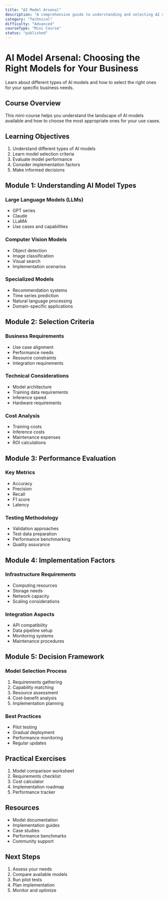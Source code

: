 ```yaml
---
title: "AI Model Arsenal"
description: "A comprehensive guide to understanding and selecting AI models for different business applications"
category: "Technical"
difficulty: "Advanced"
courseType: "Mini Course"
status: "published"
---
```


# AI Model Arsenal: Choosing the Right Models for Your Business

Learn about different types of AI models and how to select the right ones for your specific business needs.

## Course Overview

This mini-course helps you understand the landscape of AI models available and how to choose the most appropriate ones for your use cases.

## Learning Objectives

1. Understand different types of AI models
2. Learn model selection criteria
3. Evaluate model performance
4. Consider implementation factors
5. Make informed decisions

## Module 1: Understanding AI Model Types

### Large Language Models (LLMs)
- GPT series
- Claude
- LLaMA
- Use cases and capabilities

### Computer Vision Models
- Object detection
- Image classification
- Visual search
- Implementation scenarios

### Specialized Models
- Recommendation systems
- Time series prediction
- Natural language processing
- Domain-specific applications

## Module 2: Selection Criteria

### Business Requirements
- Use case alignment
- Performance needs
- Resource constraints
- Integration requirements

### Technical Considerations
- Model architecture
- Training data requirements
- Inference speed
- Hardware requirements

### Cost Analysis
- Training costs
- Inference costs
- Maintenance expenses
- ROI calculations

## Module 3: Performance Evaluation

### Key Metrics
- Accuracy
- Precision
- Recall
- F1 score
- Latency

### Testing Methodology
- Validation approaches
- Test data preparation
- Performance benchmarking
- Quality assurance

## Module 4: Implementation Factors

### Infrastructure Requirements
- Computing resources
- Storage needs
- Network capacity
- Scaling considerations

### Integration Aspects
- API compatibility
- Data pipeline setup
- Monitoring systems
- Maintenance procedures

## Module 5: Decision Framework

### Model Selection Process
1. Requirements gathering
2. Capability matching
3. Resource assessment
4. Cost-benefit analysis
5. Implementation planning

### Best Practices
- Pilot testing
- Gradual deployment
- Performance monitoring
- Regular updates

## Practical Exercises

1. Model comparison worksheet
2. Requirements checklist
3. Cost calculator
4. Implementation roadmap
5. Performance tracker

## Resources

- Model documentation
- Implementation guides
- Case studies
- Performance benchmarks
- Community support

## Next Steps

1. Assess your needs
2. Compare available models
3. Run pilot tests
4. Plan implementation
5. Monitor and optimize 